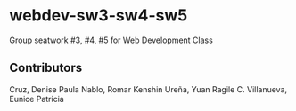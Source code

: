 # webdev-sw3-sw4-sw5
Group seatwork #3, #4, #5 for Web Development Class


## Contributors
Cruz, Denise Paula
Nablo, Romar Kenshin
Ureña, Yuan Ragile C.
Villanueva, Eunice Patricia
